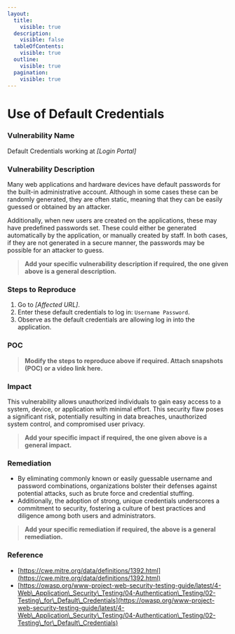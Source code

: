 ```yaml
---
layout:
  title:
    visible: true
  description:
    visible: false
  tableOfContents:
    visible: true
  outline:
    visible: true
  pagination:
    visible: true
---
```


# **Use of Default Credentials**

### **Vulnerability Name**

Default Credentials working at _\[Login Portal]_

### **Vulnerability Description**

Many web applications and hardware devices have default passwords for the built-in administrative account. Although in some cases these can be randomly generated, they are often static, meaning that they can be easily guessed or obtained by an attacker.

Additionally, when new users are created on the applications, these may have predefined passwords set. These could either be generated automatically by the application, or manually created by staff. In both cases, if they are not generated in a secure manner, the passwords may be possible for an attacker to guess.

> **Add your specific vulnerability description if required, the one given above is a general description.**

### **Steps to Reproduce**

1. Go to _\[Affected URL]_.
2. Enter these default credentials to log in: `Username Password`.
3. Observe as the default credentials are allowing log in into the application.

### **POC**

> **Modify the steps to reproduce above if required. Attach snapshots (POC) or a video link here.**

### **Impact**

This vulnerability allows unauthorized individuals to gain easy access to a system, device, or application with minimal effort. This security flaw poses a significant risk, potentially resulting in data breaches, unauthorized system control, and compromised user privacy.

> **Add your specific impact if required, the one given above is a general impact.**

### **Remediation**

* By eliminating commonly known or easily guessable username and password combinations, organizations bolster their defenses against potential attacks, such as brute force and credential stuffing.&#x20;
* Additionally, the adoption of strong, unique credentials underscores a commitment to security, fostering a culture of best practices and diligence among both users and administrators.

> **Add your specific remediation if required, the above is a general remediation.**

### **Reference**

* [https://cwe.mitre.org/data/definitions/1392.html](https://cwe.mitre.org/data/definitions/1392.html)
* [https://owasp.org/www-project-web-security-testing-guide/latest/4-Web\_Application\_Security\_Testing/04-Authentication\_Testing/02-Testing\_for\_Default\_Credentials](https://owasp.org/www-project-web-security-testing-guide/latest/4-Web\_Application\_Security\_Testing/04-Authentication\_Testing/02-Testing\_for\_Default\_Credentials)
